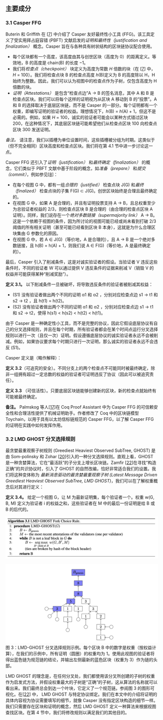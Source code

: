 ## 主要成分

### 3.1 Casper FFG

Buterin 和 Griffith 在 [[7](/README.md#7)] 中介绍了 Casper 友好最终性⼩⼯具 (FFG)。该⼯具定义了受实⽤拜占庭容错 (PBFT) ⽂献启发的*证明和最终性（justification and finalization）* 概念。Casper 旨在与各种具有树状结构的区块链协议配合使用。

- 每个区块都有⼀个⾼度，该⾼度由其与创世区块（⾼度为 0）的距离定义。等效地，B 的⾼度是 chain(B) 的⻓度 −1。
- 我们将*检查点（checkpoint）* 块定义为⾼度为常数 _H_ 倍数的块（在 [[7](/README.md#7)] 中，_H_ = 100）。我们将检查点块 B 的检查点⾼度 _h_(B)定义为 B 的⾼度除以 H，H 始终为整数。因此，我们可以认为视图中的检查点作为⼦树，仅包含⾼度为 H 倍数的块。
- _证明（Attestations）_ 是包含“检查点边”A → B 的签名消息，其中 A 和 B 是检查点区块。我们可以将每个这样的证明视为从区块 A 移动到 B 的“投票”。A 和 B 的选择取决于底层区块链，⽽不是 Casper 的⼀部分。每个证明都有⼀个权重，即编写证明的验证者的权益。理想情况下，_h_(B) = _h_(A) + 1，但这不是必需的。例如，如果 _H_ = 100，诚实的验证者可能会以某种⽅式错过区块 200，在这种情况下，其底层区块链可能希望他们从检查点区块 100 向检查点区块 300 发送证明。

_备注。_ 请注意，我们以插槽为单位设置时间，这些插槽被分组为时期。这类似于（但不完全相同）区块⾼度和检查点区块。我们将在第 4.1 节中进⼀步讨论这⼀点。

Casper FFG 还引⼊了*证明（justification）* 和*最终确定（finalization）* 的概念，它们类似于 PBFT ⽂献中基于阶段的概念，如*准备（prepare）* 和*提交（commit）*，例如参⻅[[8](/README.md#8)]：

- 在每个视图 G 中，都有一组*合理的（justified）* 检查点块 J(G) 和*最终（finalized）* 检查点块的子集 F(G) ⊂ J(G)。创世区块始终是合理且最终确定的。
- 在视图 G 中，如果 A 是合理的，并且有证明投票⽀持 A → B，且总权重⾄少为总验证者权益的 2/3，则检查点区块 B 是合理的（由合理的检查点区块 A 证明）。同样，我们说存在一个*绝对多数链接（supermajority link）* A → B。这是⼀个依赖于视图的条件，因为所讨论的视图可能已经或尚未看到打破 2/3 阈值的所有相关证明（甚⾄可能已经看到区块 B 本⾝），这就是为什么合理区块集由 G 参数化的原因。
- 在视图 G 中，若 A ∈ J(G)（等价地，A 是合理的），且 A → B 是一个绝对多数链接，且 h(B) = h(A) + 1，则我们说 A ∈ F(G)（等价地，A 是最终确定的）。

最后，Casper 引⼊了削减条件，这是对诚实验证者的假设。当验证者 V 违反这些条件时，不同的验证者 W 可以通过提供 V 违反条件的证据来削减 V（销毁 V 的权益并可能获得某种“削减奖励”）。

<span id="3.1" style="font-weight: bold">定义 3.1。</span> 以下削减条件⼀旦被破坏，将导致违反条件的验证者被削减其权益：

- (S1) 没有验证者做出两个不同的证明 α1 和 α2 ，分别对应检查点边 s1 → t1 和 s2 → t2 ，且 h(t1) = h(t2)。
- (S2) 没有验证者做出两个不同的证明 α1 和 α2 ，分别对应检查点边 s1 → t1 和 s2 → t2，使得 h(s1) < h(s2) < h(t2) < h(t1)。

由于 Casper 是⼀种确定性⼩⼯具，⽽不是完整的协议，因此它假设底层协议有⾃⼰的分叉选择规则，并且在每个时期，所有验证者都会在某个时间点运⾏分叉选择规则以进⾏⼀次（且仅⼀次）证明。假设遵循底层协议的诚实验证者永远不会被削减。例如，如果协议要求每个时期只进⾏⼀次证明，那么诚实的验证者永远不会违反 (S1)。

Casper 定义是（略作解释）：

**定义 3.2**（可追究的安全）。不同分⽀上的两个检查点不可能同时被最终确定，除⾮⼀组拥有超过⼀定总数的权益的验证者可证明违反了协议（因此可以被追究责任）。

**定义 3.3** （可信活性）。只要底层区块链能够创建新的区块，新的检查点就始终有可能被最终确定。

**备注。** Palmskog 等⼈[[17](#17)]在 Coq Proof Assistant 中为 Casper FFG 的可信赖安全性和合理活性提供了机械证明助⼿。作者修改了 Coq 中的区块链模型 Toychain，以⽤于具有以太坊信标链规范的 Casper FFG，以了解 Casper FFG 的证明在实践中如何发挥作⽤。

### 3.2 LMD GHOST 分叉选择规则

最贪婪最重观察⼦树规则 (Greediest Heaviest Observed SubTree, GHOST) 是由 Som-polinsky 和 Zohar [[20](#20)]引⼊的⼀种分叉选择规则。直观上看，GHOST 是⼀种贪婪算法，它在“最活跃”的⼦分⽀上增⻓区块链。Zamfir [[22](#22)]在寻找“构造正确”的共识协议时，引⼊了 GHOST 的⾃然改编，恰好⾮常适合我们的设置。我们将这种变体称为 _最新消息驱动的最贪婪最重观察⼦树 (Latest Message Driven Greediest Heaviest Observed SubTree, LMD GHOST)_，我们可以在了解权重概念后对其进⾏定义：

**定义 3.4。** 给定⼀个视图 G，让 M 为最新证明集，每个验证者⼀个。权重 w(G, B, M) 定义为验证者 i 的权益之和，这些验证者在 M 中的最后⼀份证明是给 B 或 B 的后代的。

![](/images/algorithm-3.1.png)

![](/images/figure-3.png)  
图 3：LMD-GHOST 分叉选择规则⽰例。每个区块 B 中的数字是权重（按权益计算），在我们的⽰例中，所有证明（圆圈）的权重均为 1。使⽤此视图的验证者将得出蓝⾊链为规范链的结论，并输出左侧最新的蓝⾊区块（权重为 3）作为链的头部。

LMD GHOST 的理念是，在任何分叉处，我们都使⽤该分叉所创建的⼦树的权重作为启发式⽅法，并假设权重最⼤的⼦树是“正确”的⼦树，这从算法的名称就可以看出来。我们最终总会到达⼀个叶块，它定义了⼀个规范链。参阅图 3 的图形可视化。在[[22](#22)] 中， LMD GHOST 与特定协议绑定。我们在本⽂中的介绍将证明的具体内容视为协议需要填写的细节，就像 Casper 没有指定区块构造的细节⼀样。我们只需要存在区块和证明的概念，然后 LMD GHOST 定义⼀种算法来根据视图查找区块。在第 4 节中，我们将修改规则以满⾜我们的其他⽬的。
